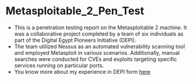 # Metasploitable_2_Pen_Test

- This is a penetration testing report on the Metasploitable 2 machine. It was a collaborative project completed by a team of six individuals as part of the Digital Egypt Pioneers Initiative (DEPI).
- The team utilized Nessus as an automated vulnerability scanning tool and employed Metasploit in various scenarios. Additionally, manual searches were conducted for CVEs and exploits targeting specific services running on particular ports.
- You know more about my experience in DEPI form [here](https://www.linkedin.com/posts/mohamed-khaled-219670205_depi-digitalegypt-pentest-activity-7261008322571497472-gfp3)
